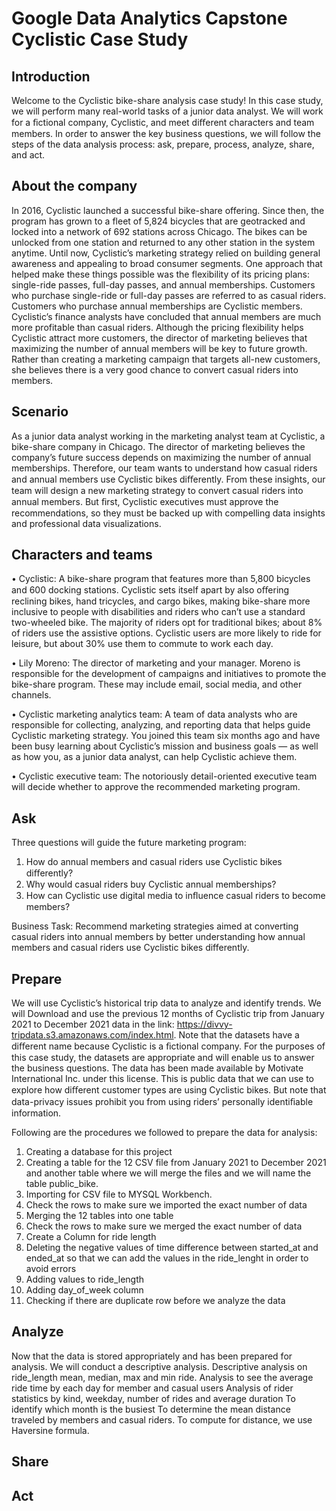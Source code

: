 # Google Data Analytics Capstone Cyclistic Case Study

## Introduction

Welcome to the Cyclistic bike-share analysis case study! In this case study, we will perform many real-world tasks of a junior data analyst. We will work for a ﬁctional company, Cyclistic, and meet diﬀerent characters and team members. In order to answer the key business questions, we will follow the steps of the data analysis process: ask, prepare, process, analyze, share, and act.

## About the company

In 2016, Cyclistic launched a successful bike-share offering. Since then, the program has grown to a fleet of 5,824 bicycles that are geotracked and locked into a network of 692 stations across Chicago. The bikes can be unlocked from one station and returned to any other station in the system anytime.
Until now, Cyclistic’s marketing strategy relied on building general awareness and appealing to broad consumer segments. One approach that helped make these things possible was the flexibility of its pricing plans: single-ride passes, full-day passes, and annual memberships. Customers who purchase single-ride or full-day passes are referred to as casual riders. Customers who purchase annual memberships are Cyclistic members.
Cyclistic’s finance analysts have concluded that annual members are much more profitable than casual riders. Although the pricing flexibility helps Cyclistic attract more customers, the director of marketing believes that maximizing the number of annual members will be key to future growth. Rather than creating a marketing campaign that targets all-new customers, she believes there is a very good chance to convert casual riders into members.

## Scenario

As a junior data analyst working in the marketing analyst team at Cyclistic, a bike-share company in Chicago. The director of marketing believes the company’s future success depends on maximizing the number of annual memberships. Therefore, our team wants to understand how casual riders and annual members use Cyclistic bikes diﬀerently. From these insights, our team will design a new marketing strategy to convert casual riders into annual members. But ﬁrst, Cyclistic executives must approve the recommendations, so they must be backed up with compelling data insights and professional data visualizations.

## Characters and teams

•	Cyclistic: A bike-share program that features more than 5,800 bicycles and 600 docking stations. Cyclistic sets itself apart by also oﬀering reclining bikes, hand tricycles, and cargo bikes, making bike-share more inclusive to people with disabilities and riders who can’t use a standard two-wheeled bike.  The majority of riders opt for traditional bikes; about 8% of riders use the assistive options. Cyclistic users are more likely to ride for leisure, but about 30% use them to commute to work each day.

•	Lily Moreno: The director of marketing and your manager. Moreno is responsible for the development of campaigns and initiatives to promote the bike-share program. These may include email, social media, and other channels.

•	Cyclistic marketing analytics team: A team of data analysts who are responsible for collecting, analyzing, and reporting data that helps guide Cyclistic marketing strategy. You joined this team six months ago and have been busy learning about Cyclistic’s mission and business goals — as well as how you, as a junior data analyst, can help Cyclistic achieve them.

•	Cyclistic executive team: The notoriously detail-oriented executive team will decide whether to approve the recommended marketing program.


## Ask

Three questions will guide the future marketing program:
1.	How do annual members and casual riders use Cyclistic bikes diﬀerently?
2.	Why would casual riders buy Cyclistic annual memberships?
3.	How can Cyclistic use digital media to inﬂuence casual riders to become members?

Business Task: Recommend marketing strategies aimed at converting casual riders into annual members by better understanding how annual members and casual riders use Cyclistic bikes differently.

## Prepare

We will use Cyclistic’s historical trip data to analyze and identify trends. We will Download and use the previous 12 months of Cyclistic trip from January 2021 to December 2021 data in the link: https://divvy-tripdata.s3.amazonaws.com/index.html. Note that the datasets have a diﬀerent name because Cyclistic is a ﬁctional company. For the purposes of this case study, the datasets are appropriate and will enable us to answer the business questions. The data has been made available by Motivate International Inc. under this license. This is public data that we can use to explore how diﬀerent customer types are using Cyclistic bikes. But note that data-privacy issues prohibit you from using riders’ personally identiﬁable information.

Following are the procedures we followed to prepare the data for analysis:

1.	Creating a database for this project
2.	Creating a table for the 12 CSV file from January 2021 to December 2021 and another table where we will merge the files and we will name the table public_bike.
3.	Importing for CSV file to MYSQL Workbench.
4.	Check the rows to make sure we imported the exact number of data
5.	Merging the 12 tables into one table
6.	Check the rows to make sure we merged the exact number of data
7.	Create a Column for ride length
8.	Deleting the negative values of time difference between started_at and ended_at so that we can add the values in the ride_lenght in order to avoid errors
9.	Adding values to ride_length
10.	Adding day_of_week column
11.	Checking if there are duplicate row before we analyze the data

## Analyze

Now that the data is stored appropriately and has been prepared for analysis. We will conduct a descriptive analysis.
Descriptive analysis on ride_length mean, median, max and min ride.
Analysis to see the average ride time by each day for member and casual users
Analysis of rider statistics by kind, weekday, number of rides and average duration
To identify which month is the busiest
To determine the mean distance traveled by members and casual riders. To compute for distance, we use Haversine formula.

## Share
## Act

